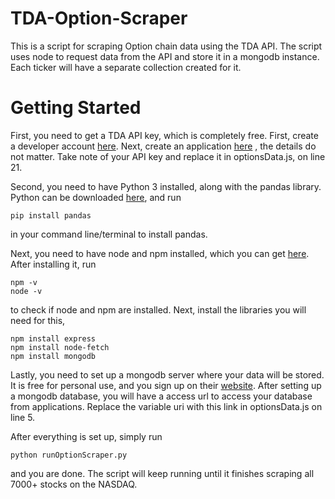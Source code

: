 # TDA-Option-Scraper
This is a script for scraping Option chain data using the TDA API. The script uses node to request data from the API and store it in a mongodb instance. Each ticker will have a separate collection created for it.
# Getting Started
First, you need to get a TDA API key, which is completely free. First, create a developer account [here](https://developer.tdameritrade.com/user/register). Next, create an application [here](https://developer.tdameritrade.com/user/me/apps/add) , the details do not matter. Take note of your API key and replace it in optionsData.js, on line 21.

Second, you need to have Python 3 installed, along with the pandas library. Python can be downloaded [here](https://www.python.org/downloads/), and run
```
pip install pandas
```
in your command line/terminal to install pandas.

Next, you need to have node and npm installed, which you can get [here](https://nodejs.org/en/download/). After installing it, run 
```
npm -v
node -v
```
to check if node and npm are installed. Next, install the libraries you will need for this,
```
npm install express
npm install node-fetch
npm install mongodb
```

Lastly, you need to set up a mongodb server where your data will be stored. It is free for personal use, and you sign up on their [website](https://www.mongodb.com/cloud/atlas).
After setting up a mongodb database, you will have a access url to access your database from applications. Replace the variable uri with this link in optionsData.js on line 5.

After everything is set up, simply run 
```
python runOptionScraper.py
```
and you are done. The script will keep running until it finishes scraping all 7000+ stocks on the NASDAQ.
